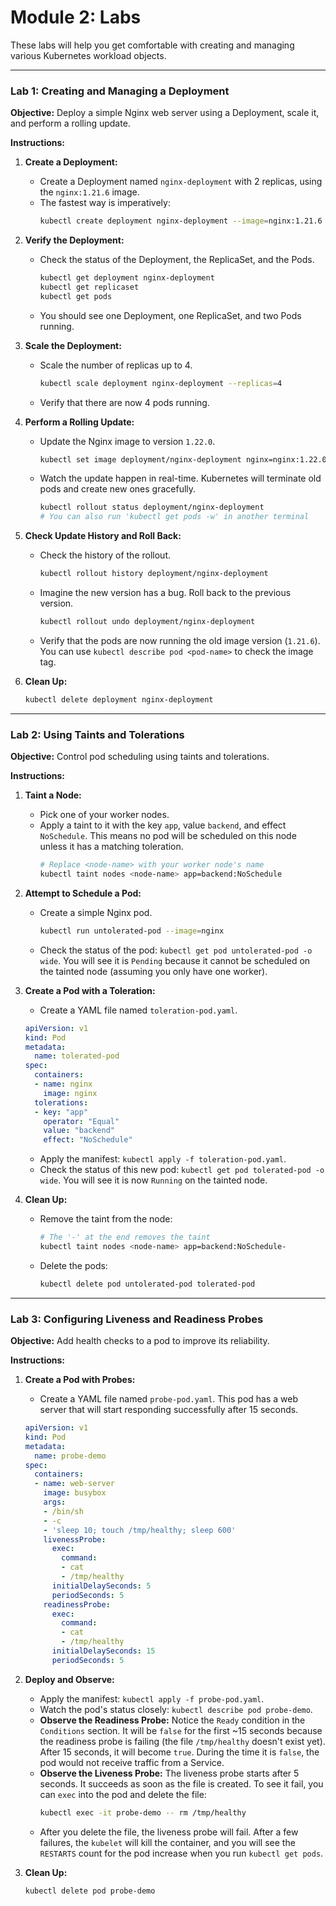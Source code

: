 # Module 2: Labs

These labs will help you get comfortable with creating and managing various Kubernetes workload objects.

---

### Lab 1: Creating and Managing a Deployment

**Objective:** Deploy a simple Nginx web server using a Deployment, scale it, and perform a rolling update.

**Instructions:**

1.  **Create a Deployment:**
    *   Create a Deployment named `nginx-deployment` with 2 replicas, using the `nginx:1.21.6` image.
    *   The fastest way is imperatively:
        ```bash
        kubectl create deployment nginx-deployment --image=nginx:1.21.6 --replicas=2
        ```

2.  **Verify the Deployment:**
    *   Check the status of the Deployment, the ReplicaSet, and the Pods.
        ```bash
        kubectl get deployment nginx-deployment
        kubectl get replicaset
        kubectl get pods
        ```
    *   You should see one Deployment, one ReplicaSet, and two Pods running.

3.  **Scale the Deployment:**
    *   Scale the number of replicas up to 4.
        ```bash
        kubectl scale deployment nginx-deployment --replicas=4
        ```
    *   Verify that there are now 4 pods running.

4.  **Perform a Rolling Update:**
    *   Update the Nginx image to version `1.22.0`.
        ```bash
        kubectl set image deployment/nginx-deployment nginx=nginx:1.22.0
        ```
    *   Watch the update happen in real-time. Kubernetes will terminate old pods and create new ones gracefully.
        ```bash
        kubectl rollout status deployment/nginx-deployment
        # You can also run 'kubectl get pods -w' in another terminal
        ```

5.  **Check Update History and Roll Back:**
    *   Check the history of the rollout.
        ```bash
        kubectl rollout history deployment/nginx-deployment
        ```
    *   Imagine the new version has a bug. Roll back to the previous version.
        ```bash
        kubectl rollout undo deployment/nginx-deployment
        ```
    *   Verify that the pods are now running the old image version (`1.21.6`). You can use `kubectl describe pod <pod-name>` to check the image tag.

6.  **Clean Up:**
    ```bash
    kubectl delete deployment nginx-deployment
    ```

---

### Lab 2: Using Taints and Tolerations

**Objective:** Control pod scheduling using taints and tolerations.

**Instructions:**

1.  **Taint a Node:**
    *   Pick one of your worker nodes.
    *   Apply a taint to it with the key `app`, value `backend`, and effect `NoSchedule`. This means no pod will be scheduled on this node unless it has a matching toleration.
        ```bash
        # Replace <node-name> with your worker node's name
        kubectl taint nodes <node-name> app=backend:NoSchedule
        ```

2.  **Attempt to Schedule a Pod:**
    *   Create a simple Nginx pod.
        ```bash
        kubectl run untolerated-pod --image=nginx
        ```
    *   Check the status of the pod: `kubectl get pod untolerated-pod -o wide`. You will see it is `Pending` because it cannot be scheduled on the tainted node (assuming you only have one worker).

3.  **Create a Pod with a Toleration:**
    *   Create a YAML file named `toleration-pod.yaml`.
    ```yaml
    apiVersion: v1
    kind: Pod
    metadata:
      name: tolerated-pod
    spec:
      containers:
      - name: nginx
        image: nginx
      tolerations:
      - key: "app"
        operator: "Equal"
        value: "backend"
        effect: "NoSchedule"
    ```
    *   Apply the manifest: `kubectl apply -f toleration-pod.yaml`.
    *   Check the status of this new pod: `kubectl get pod tolerated-pod -o wide`. You will see it is now `Running` on the tainted node.

4.  **Clean Up:**
    *   Remove the taint from the node:
        ```bash
        # The '-' at the end removes the taint
        kubectl taint nodes <node-name> app=backend:NoSchedule-
        ```
    *   Delete the pods:
        ```bash
        kubectl delete pod untolerated-pod tolerated-pod
        ```

---

### Lab 3: Configuring Liveness and Readiness Probes

**Objective:** Add health checks to a pod to improve its reliability.

**Instructions:**

1.  **Create a Pod with Probes:**
    *   Create a YAML file named `probe-pod.yaml`. This pod has a web server that will start responding successfully after 15 seconds.
    ```yaml
    apiVersion: v1
    kind: Pod
    metadata:
      name: probe-demo
    spec:
      containers:
      - name: web-server
        image: busybox
        args:
        - /bin/sh
        - -c
        - 'sleep 10; touch /tmp/healthy; sleep 600'
        livenessProbe:
          exec:
            command:
            - cat
            - /tmp/healthy
          initialDelaySeconds: 5
          periodSeconds: 5
        readinessProbe:
          exec:
            command:
            - cat
            - /tmp/healthy
          initialDelaySeconds: 15
          periodSeconds: 5
    ```

2.  **Deploy and Observe:**
    *   Apply the manifest: `kubectl apply -f probe-pod.yaml`.
    *   Watch the pod's status closely: `kubectl describe pod probe-demo`.
    *   **Observe the Readiness Probe:** Notice the `Ready` condition in the `Conditions` section. It will be `false` for the first ~15 seconds because the readiness probe is failing (the file `/tmp/healthy` doesn't exist yet). After 15 seconds, it will become `true`. During the time it is `false`, the pod would not receive traffic from a Service.
    *   **Observe the Liveness Probe:** The liveness probe starts after 5 seconds. It succeeds as soon as the file is created. To see it fail, you can `exec` into the pod and delete the file:
        ```bash
        kubectl exec -it probe-demo -- rm /tmp/healthy
        ```
    *   After you delete the file, the liveness probe will fail. After a few failures, the `kubelet` will kill the container, and you will see the `RESTARTS` count for the pod increase when you run `kubectl get pods`.

3.  **Clean Up:**
    ```bash
    kubectl delete pod probe-demo
    ```
